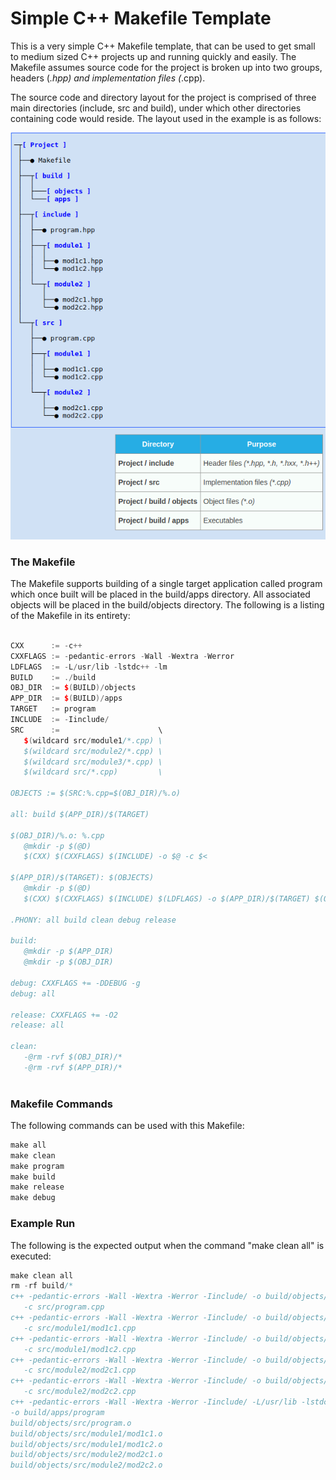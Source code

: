 # Simple C++ Makefile Template

This is a very simple C++ Makefile template, that can be used to get small to medium sized C++ projects up and running quickly and easily. The Makefile assumes source code for the project is broken up into two groups, headers (*.hpp) and implementation files (*.cpp).

The source code and directory layout for the project is comprised of three main directories (include, src and build), under which other directories containing code would reside. The layout used in the example is as follows:

![Alt text](./images/Makefile.PNG?raw=true "Title")

### The Makefile
The Makefile supports building of a single target application called program which once built will be placed in the build/apps directory. All associated objects will be placed in the build/objects directory. The following is a listing of the Makefile in its entirety:

```cpp

CXX      := -c++
CXXFLAGS := -pedantic-errors -Wall -Wextra -Werror
LDFLAGS  := -L/usr/lib -lstdc++ -lm
BUILD    := ./build
OBJ_DIR  := $(BUILD)/objects
APP_DIR  := $(BUILD)/apps
TARGET   := program
INCLUDE  := -Iinclude/
SRC      :=                      \
   $(wildcard src/module1/*.cpp) \
   $(wildcard src/module2/*.cpp) \
   $(wildcard src/module3/*.cpp) \
   $(wildcard src/*.cpp)         \

OBJECTS := $(SRC:%.cpp=$(OBJ_DIR)/%.o)

all: build $(APP_DIR)/$(TARGET)

$(OBJ_DIR)/%.o: %.cpp
   @mkdir -p $(@D)
   $(CXX) $(CXXFLAGS) $(INCLUDE) -o $@ -c $<

$(APP_DIR)/$(TARGET): $(OBJECTS)
   @mkdir -p $(@D)
   $(CXX) $(CXXFLAGS) $(INCLUDE) $(LDFLAGS) -o $(APP_DIR)/$(TARGET) $(OBJECTS)

.PHONY: all build clean debug release

build:
   @mkdir -p $(APP_DIR)
   @mkdir -p $(OBJ_DIR)

debug: CXXFLAGS += -DDEBUG -g
debug: all

release: CXXFLAGS += -O2
release: all

clean:
   -@rm -rvf $(OBJ_DIR)/*
   -@rm -rvf $(APP_DIR)/*
   
```

### Makefile Commands
The following commands can be used with this Makefile:
```cpp
make all
make clean
make program
make build
make release
make debug
```
### Example Run
The following is the expected output when the command "make clean all" is executed:

```cpp
make clean all
rm -rf build/*
c++ -pedantic-errors -Wall -Wextra -Werror -Iinclude/ -o build/objects/src/program.o
   -c src/program.cpp
c++ -pedantic-errors -Wall -Wextra -Werror -Iinclude/ -o build/objects/src/module1/mod1c1.o
   -c src/module1/mod1c1.cpp
c++ -pedantic-errors -Wall -Wextra -Werror -Iinclude/ -o build/objects/src/module1/mod1c2.o
   -c src/module1/mod1c2.cpp
c++ -pedantic-errors -Wall -Wextra -Werror -Iinclude/ -o build/objects/src/module2/mod2c1.o
   -c src/module2/mod2c1.cpp
c++ -pedantic-errors -Wall -Wextra -Werror -Iinclude/ -o build/objects/src/module2/mod2c2.o
   -c src/module2/mod2c2.cpp
c++ -pedantic-errors -Wall -Wextra -Werror -Iinclude/ -L/usr/lib -lstdc++ -lm
-o build/apps/program
build/objects/src/program.o
build/objects/src/module1/mod1c1.o
build/objects/src/module1/mod1c2.o
build/objects/src/module2/mod2c1.o
build/objects/src/module2/mod2c2.o
```


 
